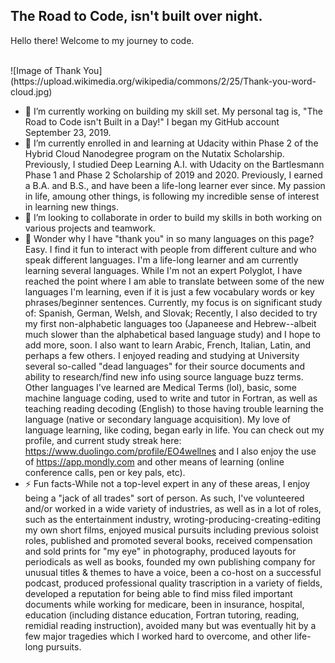 ## The Road to Code, isn't built over night. 
<p>Hello there!  Welcome to my journey to code.</p>
<br>
![Image of Thank You](https://upload.wikimedia.org/wikipedia/commons/2/25/Thank-you-word-cloud.jpg)
 

- 🔭 I’m currently working on building my skill set. My personal tag is, "The Road to Code isn't Built in a Day!" I began my GitHub account September 23, 2019.
- 🌱 I’m currently enrolled in and learning at Udacity within Phase 2 of the Hybrid Cloud Nanodegree program on the Nutatix Scholarship. Previously, I studied Deep Learning A.I. with Udacity on the Bartlesmann Phase 1 and Phase 2 Scholarship of 2019 and 2020.  Previously, I earned a B.A. and B.S., and have been a life-long learner ever since. My passion in life, amoung other things, is following my incredible sense of interest in learning new things. 
- 👯 I’m looking to collaborate in order to build my skills in both working on various projects and teamwork.  
- 💬 Wonder why I have "thank you" in so many languages on this page?  Easy. I find it fun to interact with people from different culture and who speak different languages.  I'm a life-long learner and am currently learning several languages. While I'm not an expert Polyglot, I have reached the point where I am able to translate between some of the new languages I'm learning, even if it is just a few vocabulary words or key phrases/beginner sentences. Currently, my focus is on significant study of: Spanish, German, Welsh, and Slovak; Recently, I also decided to try my first non-alphabetic languages too (Japaneese and Hebrew--albeit much slower than the alphabetical based language study) and I hope to add more, soon.  I also want to learn Arabic, French, Italian, Latin, and perhaps a few others. I enjoyed reading and studying at University several so-called "dead languages" for their source documents and ability to research/find new info using source language buzz terms.  Other languages I've learned are Medical Terms (lol), basic, some machine language coding, used to write and tutor in Fortran, as well as teaching reading decoding (English) to those having trouble learning the language (native or secondary language acquisition).  My love of language learning, like coding, began early in life.  You can check out my profile, and current study streak here: https://www.duolingo.com/profile/EO4wellnes and I also enjoy the use of https://app.mondly.com and other means of learning (online conference calls, pen or key pals, etc). 
- ⚡ Fun facts-While not a top-level expert in any of these areas, I enjoy being a "jack of all trades" sort of person. As such, I've volunteered and/or worked in a wide variety of industries, as well as in a lot of roles, such as the entertainment industry, wroting-producing-creating-editing my own short films, enjoyed musical pursuits including previous soloist roles, published and promoted several books, received compensation and sold prints for "my eye" in photography, produced layouts for periodicals as well as books, founded my own publishing company for unusual titles & themes to have a voice, been a co-host on a successful podcast, produced professional quality trascription in a variety of fields, developed a reputation for being able to find miss filed important documents while working for medicare, been in insurance, hospital, education (including distance education, Fortran tutoring, reading, remidial reading instruction), avoided many but was eventually hit by a few major tragedies which I worked hard to overcome, and other life-long pursuits.  
<!--
**EO4wellness/EO4wellness** is a ✨ _special_ ✨ repository because its `README.md` (this file) appears on your GitHub profile.

Here are some ideas to get you started:

- 🔭 I’m currently working on ...
- 🌱 I’m currently learning ...
- 👯 I’m looking to collaborate on ...
- 🤔 I’m looking for help with ...
- 💬 Ask me about ...
- 📫 How to reach me: ...
- 😄 Pronouns: ...
- ⚡ Fun fact: ...
-->
